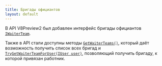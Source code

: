 ```yaml
---
title: Бригады официантов 
layout: default
---
```


В API V8Preview2 был добавлен интерфейс бригады официантов [`IWaiterTeam`](https://iiko.github.io/front.api.sdk/v8/html/T_Resto_Front_Api_Data_Device_IWaiterTeam.htm).

Также в API стали доступны методы [`GetWaiterTeams()`](https://iiko.github.io/front.api.sdk/v8/html/M_Resto_Front_Api_IOperationService_GetWaiterTeams.htm), который даёт возможность получить список всех бригад и [`TryGetWaiterTeamForUser(IUser user)`](https://iiko.github.io/front.api.sdk/v8/html/M_Resto_Front_Api_IOperationService_TryGetWaiterTeamForUser.htm), позволяющий получить бригаду, к которой привязан работник.